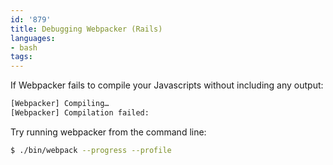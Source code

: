 ```yaml
---
id: '879'
title: Debugging Webpacker (Rails)
languages:
- bash
tags:
---
```

If Webpacker fails to compile your Javascripts without including any output:

```bash
[Webpacker] Compiling…
[Webpacker] Compilation failed:
```

Try running webpacker from the command line:

```bash
$ ./bin/webpack --progress --profile
```
